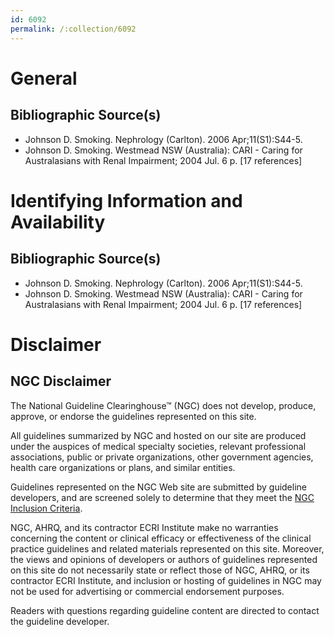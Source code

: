 ```yaml
---
id: 6092
permalink: /:collection/6092
---
```


# General

## Bibliographic Source(s)

- Johnson D. Smoking. Nephrology (Carlton). 2006 Apr;11(S1):S44-5.
- Johnson D. Smoking. Westmead NSW (Australia): CARI - Caring for Australasians with Renal Impairment; 2004 Jul. 6 p. [17 references]

# Identifying Information and Availability

## Bibliographic Source(s)

- Johnson D. Smoking. Nephrology (Carlton). 2006 Apr;11(S1):S44-5.
- Johnson D. Smoking. Westmead NSW (Australia): CARI - Caring for Australasians with Renal Impairment; 2004 Jul. 6 p. [17 references]

# Disclaimer

## NGC Disclaimer

The National Guideline Clearinghouse™ (NGC) does not develop, produce, approve, or endorse the guidelines represented on this site.

All guidelines summarized by NGC and hosted on our site are produced under the auspices of medical specialty societies, relevant professional associations, public or private organizations, other government agencies, health care organizations or plans, and similar entities.

Guidelines represented on the NGC Web site are submitted by guideline developers, and are screened solely to determine that they meet the [NGC Inclusion Criteria](/help-and-about/summaries/inclusion-criteria).

NGC, AHRQ, and its contractor ECRI Institute make no warranties concerning the content or clinical efficacy or effectiveness of the clinical practice guidelines and related materials represented on this site. Moreover, the views and opinions of developers or authors of guidelines represented on this site do not necessarily state or reflect those of NGC, AHRQ, or its contractor ECRI Institute, and inclusion or hosting of guidelines in NGC may not be used for advertising or commercial endorsement purposes.

Readers with questions regarding guideline content are directed to contact the guideline developer.

